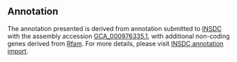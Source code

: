 

Annotation
----------

The annotation presented is derived from annotation submitted to
[INSDC](http://www.insdc.org) with the assembly accession
[GCA\_000976335.1](http://www.ebi.ac.uk/ena/data/view/GCA_000976335.1),
with additional non-coding genes derived from
[Rfam](http://rfam.xfam.org/). For more details, please visit [INSDC
annotation
import](http://ensemblgenomes.org/info/data/insdc_annotation).
